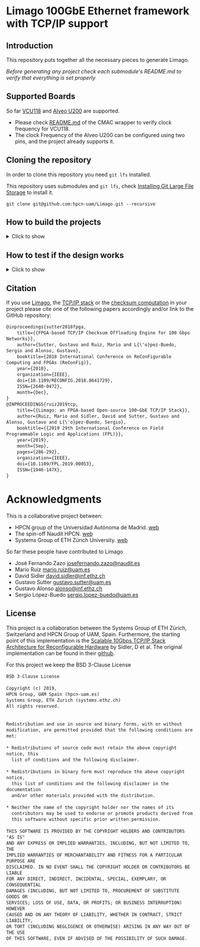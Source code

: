 # Limago 100GbE Ethernet framework with TCP/IP support

## Introduction

This repository puts together all the necessary pieces to generate Limago.

*Before generating any project check each submodule's README.md to verify that everything is set properly*

## Supported Boards
So far [VCU118](https://www.xilinx.com/products/boards-and-kits/vcu118.html#hardware) and [Alveo U200](https://www.xilinx.com/products/boards-and-kits/alveo/u200.html#specifications) are supported. 

- Please check [README.md](submodules/cmac/README.md) of the CMAC wrapper to verify clock frequency for VCU118.
- The clock Frequency of the Alveo U200 can be configured using two pins, and the project already supports it.

## Cloning the repository

In order to clone this repository you need `git lfs` installed. 

This repository uses submodules and `git lfs`, check [Installing Git Large File Storage](https://help.github.com/en/articles/installing-git-large-file-storage) to install it.

```
git clone git@github.com:hpcn-uam/Limago.git --recursive
```

## How to build the projects

<details>
<summary>Click to show</summary>

The process is fully automated.

1.The first part consist on generating the necessary IP-Cores
```
make ips
```

2. Generate Vivado Project.

a. Check available projects
```
make help
```

b. Create Project
```
make create_prj_vcu118-fns-single-toe-iperf
```

Once the project is create you can open it. The projects are created under the folder `projects/<project_name>`

For instance, you can open the project with Vivado:

```
vivado projects/vcu118-fns-single-toe-iperf/vcu118-fns-single-toe-iperf.xpr
```

3. Implement a project 

You can either launch it manually from the GUI or using the following command:

```
make implement_prj_vcu118-fns-single-toe-iperf
```

*It is suggested to close the GUI when launching this command.*

</details>

## How to test if the design works

<details>
<summary>Click to show</summary>

### Check Physical Link

Once the FPGA has been programmed you can check if the link is up using the VIO (vio\_cmac\_synq\_0) within `Interfaces` hierarchy , the signal `cmac_sync_0_cmac_aligned_sync` must value '1'. 

![vioLink](images/vioLink.jpg)
 
If the board is attached through PCIe, the link can be checked using the `cmac_stats` program within the [Software](Software/) folder. In order to perform this, after programming the FPGA a host reboot is mandatory so as to enumerate the PCIe devices to detect the XDMA (PCIe rescan has not been tested). Check [README.md](Software/README.md) to download and install the driver. Execute `cmac_stats` and you will get the stats of the CMAC and the Tx and Rx status.

![cmacStats](images/cmacStats.jpg)

### Check Network Link

By default Limago IP address is 192.168.0.5, network mask 255.255.255.0 and its MAC address is 00:0a:35:02:9d:e5

Once you have configured your HOST with a proper IP address in the same subnetwork as Limago you can use `arping` and `ping` to reach Limago.

```
arping -I <interface_name> 192.168.0.5
ping 192.168.0.5
```

![arping](images/arping.png)

![ping](images/ping.png)

### Check application

#### Echo application

This section describes how to test the echo application, valid for the project(s): `vcu118-fns-single-toe-echo` 

In this case the Limago only echoes the payload of the connection to the port 15000, therefore you can use `telnet` or `ncat` to test it.

![echoing](images/echo.gif)

#### Iperf2 application

This section describes how to test the `iperf` (version 2) application, valid for the project(s): `vcu118-fns-single-toe-iperf` and `alveou200-fns-single-toe-iperf`

In this case, the FPGA can work both as a client and as a server. Make sure that you have installed `iperf` (version 2) in the server machine.

- FPGA as a server, which means the FPGA just gets data. By default the FPGA is listening to the range of ports between 5000 to 5063, therefore you can target any of those ports. Run the following code in the server with the NIC connected to Limago.

```
iperf -c 192.168.0.5 -t 10 -i 1 -p 5011 --mss 1408 -e
```

![hwServer](images/iperfClient.png)

- FPGA as a client, which means Limago opens the TCP connection and sends the data. Therefore, the HOST machine needs to communicate with Limago using the XDMA driver. Run the following code in the HOST machine attached to the FPGA: 

First of all, the server machine must run `iperf` (version 2) a as server `iperf -s -i 1`. After that, you you can run the iperf application from the FPGA as a client.

```
sudo ./bin/hw_iperf2 -c <server_ip_address> -t 10 -p 5001 -e
```

![hwClient](images/iperfServer.png)

</details>

## Citation
If you use [Limago](https://ieeexplore.ieee.org/document/8891991), the [TCP/IP stack](https://github.com/hpcn-uam/100G-fpga-network-stack-core) or the [checksum computation](https://github.com/hpcn-uam/efficient_checksum-offload-engine) in your project please cite one of the following papers accordingly and/or link to the GitHub repository:

```
@inproceedings{sutter2018fpga,
    title={{FPGA-based TCP/IP Checksum Offloading Engine for 100 Gbps Networks}},
    author={Sutter, Gustavo and Ruiz, Mario and L{\'o}pez-Buedo, Sergio and Alonso, Gustavo},
    booktitle={2018 International Conference on ReConFigurable Computing and FPGAs (ReConFig)},
    year={2018},
    organization={IEEE},
    doi={10.1109/RECONFIG.2018.8641729},
    ISSN={2640-0472},
    month={Dec},
}
@INPROCEEDINGS{ruiz2019tcp, 
    title={{Limago: an FPGA-based Open-source 100~GbE TCP/IP Stack}}, 
    author={Ruiz, Mario and Sidler, David and Sutter, Gustavo and Alonso, Gustavo and L{\'o}pez-Buedo, Sergio},
    booktitle={{2019 29th International Conference on Field Programmable Logic and Applications (FPL)}}, 
    year={2019},
    month={Sep},
    pages={286-292}, 
    organization={IEEE},
    doi={10.1109/FPL.2019.00053},
    ISSN={1946-147X}, 
}
```

# Acknowledgments

This is a collaborative project between: 
- HPCN group of the  Universidad Autónoma de Madrid. [web](http://www.hpcn-uam.es/)
- The spin-off Naudit HPCN. [web](http://www.naudit.es/en/)
- Systems Group of ETH Zürich University. [web](https://www.systems.ethz.ch/)

So far these people have contributed to Limago
- José Fernando Zazo josefernando.zazo@naudit.es
- Mario Ruiz mario.ruiz@uam.es
- David Sidler david.sidler@inf.ethz.ch
- Gustavo Sutter gustavo.sutter@uam.es
- Gustavo Alonso alonso@inf.ethz.ch
- Sergio López-Buedo sergio.lopez-buedo@uam.es

## License

This project is a collaboration between the Systems Group of ETH Zürich, Switzerland and HPCN Group of UAM, Spain. Furthermore, the starting point of this implementation is the [Scalable 10Gbps TCP/IP Stack Architecture for Reconfigurable Hardware](https://ieeexplore.ieee.org/abstract/document/7160037) by Sidler, D et al. The original implementation can be found in their [github](https://github.com/fpgasystems/fpga-network-stack).

For this project we keep the BSD 3-Clause License

```
BSD 3-Clause License

Copyright (c) 2019, 
HPCN Group, UAM Spain (hpcn-uam.es)
Systems Group, ETH Zurich (systems.ethz.ch)
All rights reserved.


Redistribution and use in source and binary forms, with or without
modification, are permitted provided that the following conditions are met:

* Redistributions of source code must retain the above copyright notice, this
  list of conditions and the following disclaimer.

* Redistributions in binary form must reproduce the above copyright notice,
  this list of conditions and the following disclaimer in the documentation
  and/or other materials provided with the distribution.

* Neither the name of the copyright holder nor the names of its
  contributors may be used to endorse or promote products derived from
  this software without specific prior written permission.

THIS SOFTWARE IS PROVIDED BY THE COPYRIGHT HOLDERS AND CONTRIBUTORS "AS IS"
AND ANY EXPRESS OR IMPLIED WARRANTIES, INCLUDING, BUT NOT LIMITED TO, THE
IMPLIED WARRANTIES OF MERCHANTABILITY AND FITNESS FOR A PARTICULAR PURPOSE ARE
DISCLAIMED. IN NO EVENT SHALL THE COPYRIGHT HOLDER OR CONTRIBUTORS BE LIABLE
FOR ANY DIRECT, INDIRECT, INCIDENTAL, SPECIAL, EXEMPLARY, OR CONSEQUENTIAL
DAMAGES (INCLUDING, BUT NOT LIMITED TO, PROCUREMENT OF SUBSTITUTE GOODS OR
SERVICES; LOSS OF USE, DATA, OR PROFITS; OR BUSINESS INTERRUPTION) HOWEVER
CAUSED AND ON ANY THEORY OF LIABILITY, WHETHER IN CONTRACT, STRICT LIABILITY,
OR TORT (INCLUDING NEGLIGENCE OR OTHERWISE) ARISING IN ANY WAY OUT OF THE USE
OF THIS SOFTWARE, EVEN IF ADVISED OF THE POSSIBILITY OF SUCH DAMAGE.
```
